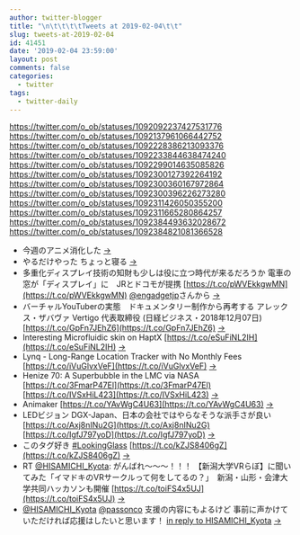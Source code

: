 ```yaml
---
author: twitter-blogger
title: "\n\t\t\t\tTweets at 2019-02-04\t\t"
slug: tweets-at-2019-02-04
id: 41451
date: '2019-02-04 23:59:00'
layout: post
comments: false
categories:
  - twitter
tags:
  - twitter-daily
---
```


https://twitter.com/o_ob/statuses/1092092237427531776 https://twitter.com/o_ob/statuses/1092137961066442752 https://twitter.com/o_ob/statuses/1092228386213093376 https://twitter.com/o_ob/statuses/1092233844638474240 https://twitter.com/o_ob/statuses/1092299014635085826 https://twitter.com/o_ob/statuses/1092300127392264192 https://twitter.com/o_ob/statuses/1092300360167972864 https://twitter.com/o_ob/statuses/1092300396226273280 https://twitter.com/o_ob/statuses/1092311426050355200 https://twitter.com/o_ob/statuses/1092311665280864257 https://twitter.com/o_ob/statuses/1092384493632028672 https://twitter.com/o_ob/statuses/1092384821081366528  

*   今週のアニメ消化した [->](https://twitter.com/o_ob/statuses/1092092237427531776)
*   やるだけやった ちょっと寝る [->](https://twitter.com/o_ob/statuses/1092137961066442752)
*   多重化ディスプレイ技術の知財も少しは役に立つ時代が来るだろうか 電車の窓が「ディスプレイ」に　JRとドコモが提携 [https://t.co/pWVEkkgwMN](https://t.co/pWVEkkgwMN) [@engadgetjp](https://twitter.com/engadgetjp)さんから [->](https://twitter.com/o_ob/statuses/1092228386213093376)
*   バーチャルYouTuberの実態　ドキュメンタリー制作から再考する アレックス・ザバヴァ Vertigo 代表取締役 (日経ビジネス・2018年12月07日) [https://t.co/GpFn7JEhZ6](https://t.co/GpFn7JEhZ6) [->](https://twitter.com/o_ob/statuses/1092233844638474240)
*   Interesting Microfluidic skin on HaptX [https://t.co/eSuFiNL2IH](https://t.co/eSuFiNL2IH) [->](https://twitter.com/o_ob/statuses/1092299014635085826)
*   Lynq - Long-Range Location Tracker with No Monthly Fees [https://t.co/iVuGlvxVeF](https://t.co/iVuGlvxVeF) [->](https://twitter.com/o_ob/statuses/1092300127392264192)
*   Henize 70: A Superbubble in the LMC via NASA [https://t.co/3FmarP47El](https://t.co/3FmarP47El) [https://t.co/IVSxHiL423](https://t.co/IVSxHiL423) [->](https://twitter.com/o_ob/statuses/1092300360167972864)
*   Animaker [https://t.co/YAvWgC4U63](https://t.co/YAvWgC4U63) [->](https://twitter.com/o_ob/statuses/1092300396226273280)
*   LEDビジョン DGX-Japan、日本の会社ではやらなそうな派手さが良い [https://t.co/Axj8nINu2G](https://t.co/Axj8nINu2G) [https://t.co/IgfJ797yoD](https://t.co/IgfJ797yoD) [->](https://twitter.com/o_ob/statuses/1092311426050355200)
*   このタグ好き [#LookingGlass](https://twitter.com/search?q=%23LookingGlass&src=hash) [https://t.co/kZJS8406gZ](https://t.co/kZJS8406gZ) [->](https://twitter.com/o_ob/statuses/1092311665280864257)
*   RT [@HISAMICHI_Kyota](https://twitter.com/HISAMICHI_Kyota): がんばれ～～～！！！ 【新潟大学VRらぼ】に聞いてみた「イマドキのVRサークルって何をしてるの？」　新潟・山形・会津大学共同ハッカソンも開催 [https://t.co/toiFS4x5UJ](https://t.co/toiFS4x5UJ) [->](https://twitter.com/o_ob/statuses/1092384493632028672)
*   [@HISAMICHI_Kyota](https://twitter.com/HISAMICHI_Kyota) [@passonco](https://twitter.com/passonco) 支援の内容にもよるけど 事前に声かけていただければ応援はしたいと思います！ [in reply to HISAMICHI_Kyota](https://twitter.com/HISAMICHI_Kyota/statuses/1092378171863793664) [->](https://twitter.com/o_ob/statuses/1092384821081366528)